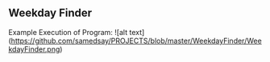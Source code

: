 ## Weekday Finder
  Example Execution of Program:
  ![alt text] (https://github.com/samedsay/PROJECTS/blob/master/WeekdayFinder/WeekdayFinder.png)
  
